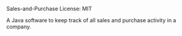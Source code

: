 Sales-and-Purchase
License: MIT

A Java software to keep track of all sales and purchase activity in a company.
